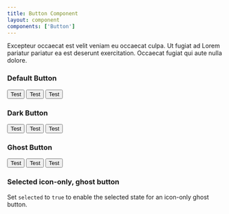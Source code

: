 ```yaml
---
title: Button Component
layout: component
components: ['Button']
---
```


<script>
  import { Button, Preview } from '$lib/components'
</script>

Excepteur occaecat est velit veniam eu occaecat culpa. Ut fugiat ad Lorem pariatur pariatur ea est deserunt exercitation. Occaecat fugiat qui aute nulla dolore.

### Default Button

<Button size="lg">Test</Button>
<Button size="md">Test</Button>
<Button size="sm">Test</Button>

### Dark Button

<Button type="dark" size="lg">Test</Button>
<Button type="dark" size="md">Test</Button>
<Button type="dark" size="sm">Test</Button>

### Ghost Button

<Button type="ghost" size="lg">Test</Button>
<Button type="ghost" size="md">Test</Button>
<Button type="ghost" size="sm">Test</Button>

### Selected icon-only, ghost button

Set `selected` to `true` to enable the selected state for an icon-only ghost button.

<FileSource src="/framed/Button" />
